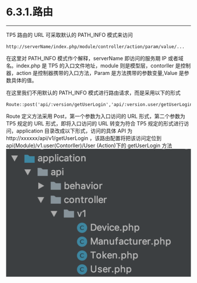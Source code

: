 # 6.3.1.路由

---

TP5 路由的 URL 可采取默认的 PATH_INFO 模式来访问

```
http://serverName/index.php/module/controller/action/param/value/...
```

在这里对 PATH_INFO 模式作个解释，serverName 即访问的服务期 IP 或者域名。index.php 是 TP5 的入口文件地址，module 则是模型层，contorller 是控制器，action 是控制器携带的入口方法，Param 是方法携带的参数变量,Value 是参数具体的值。

在这里我们不用默认的 PATH_INFO 模式进行路由请求，而是采用以下的形式

```
Route::post('api/:version/getUserLogin','api/:version.user/getUserLogin');
```

Route 定义方法采用 Post，第一个参数为入口访问的 URL 形式，第二个参数为 TP5 规定的 URL 形式，即将入口访问的 URL 转变为符合 TP5 规定的形式进行访问，application 目录改成以下形式，访问的具体 API 为 http://xxxxxx/api/v1/getUserLogin ，该路由配置将把该访问定位到 api(Module)/v1.user(Contorller)/User (Action)下的 getUserLogin 方法
![pathInfo](../../imgs/BeFucBuild/pathInfo.png)
